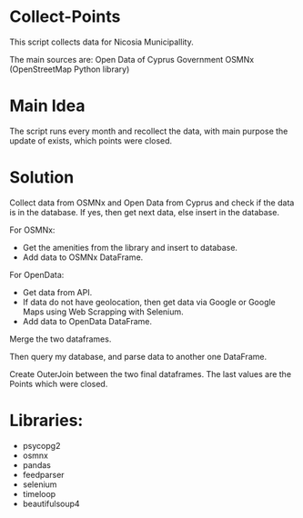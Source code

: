 # Collect-Points

This script collects data for Nicosia Municipallity.

The main sources are:
Open Data of Cyprus Government 
OSMNx (OpenStreetMap Python library) 

# Main Idea

The script runs every month and recollect the data, with main purpose the update of exists, which points were closed. 

# Solution

Collect data from OSMNx and Open Data from Cyprus and check if the data is in the database. If yes, then get next data, else insert in the database. 

For OSMNx:
- Get the amenities from the library and insert to database.
- Add data to OSMNx DataFrame.

For OpenData:
- Get data from API.
- If data do not have geolocation, then get data via Google or Google Maps using Web Scrapping with Selenium.
- Add data to OpenData DataFrame.

Merge the two dataframes. 

Then query my database, and parse data to another one DataFrame. 

Create OuterJoin between the two final dataframes. The last values are the Points which were closed. 

# Libraries:
* psycopg2
* osmnx
* pandas
* feedparser
* selenium
* timeloop
* beautifulsoup4



